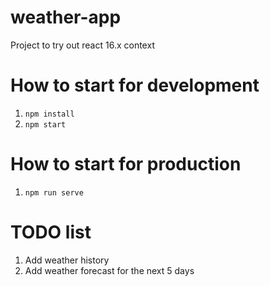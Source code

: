# weather-app
Project to try out react 16.x context

# How to start for development
1. `npm install`
2. `npm start`

# How to start for production
1. `npm run serve`

# TODO list
1. Add weather history
2. Add weather forecast for the next 5 days